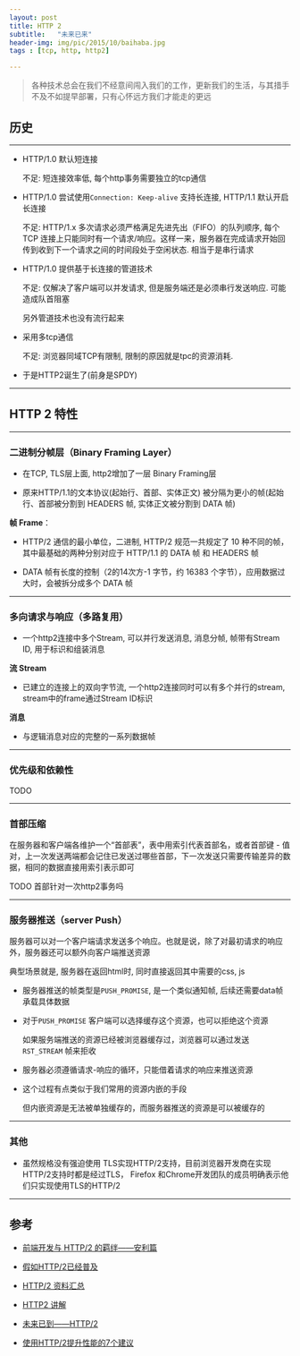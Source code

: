 ```yaml
---
layout: post
title: HTTP 2
subtitle:   "未来已来"
header-img: img/pic/2015/10/baihaba.jpg
tags : [tcp, http, http2]

---
```


> 各种技术总会在我们不经意间闯入我们的工作，更新我们的生活，与其措手不及不如提早部署，只有心怀远方我们才能走的更远

## 历史

---

* HTTP/1.0 默认短连接

  不足: 短连接效率低, 每个http事务需要独立的tcp通信

* HTTP/1.0 尝试使用`Connection: Keep-alive` 支持长连接, HTTP/1.1 默认开启长连接

  不足: HTTP/1.x 多次请求必须严格满足先进先出（FIFO）的队列顺序, 每个 TCP 连接上只能同时有一个请求/响应。这样一来，服务器在完成请求开始回传到收到下一个请求之间的时间段处于空闲状态. 相当于是串行请求

* HTTP/1.0 提供基于长连接的管道技术

  不足: 仅解决了客户端可以并发请求, 但是服务端还是必须串行发送响应. 可能造成队首阻塞

  另外管道技术也没有流行起来

* 采用多tcp通信

  不足: 浏览器同域TCP有限制, 限制的原因就是tpc的资源消耗.

* 于是HTTP2诞生了(前身是SPDY)

---

## HTTP 2 特性

---

### 二进制分帧层（Binary Framing Layer）

* 在TCP, TLS层上面, http2增加了一层 Binary Framing层

* 原来HTTP/1.1的文本协议(起始行、首部、实体正文) 被分隔为更小的帧(起始行、首部被分割到 HEADERS 帧, 实体正文被分割到 DATA 帧)

**帧 Frame**：

* HTTP/2 通信的最小单位，二进制, HTTP/2 规范一共规定了 10 种不同的帧， 其中最基础的两种分别对应于 HTTP/1.1 的 DATA 帧 和 HEADERS 帧

* DATA 帧有长度的控制（2的14次方-1 字节，约 16383 个字节），应用数据过大时，会被拆分成多个 DATA 帧

---

### 多向请求与响应（多路复用）

* 一个http2连接中多个Stream, 可以并行发送消息, 消息分帧, 帧带有Stream ID, 用于标识和组装消息

**流 Stream**

* 已建立的连接上的双向字节流, 一个http2连接同时可以有多个并行的stream, stream中的frame通过Stream ID标识

**消息**

* 与逻辑消息对应的完整的一系列数据帧

---

### 优先级和依赖性

TODO

---

### 首部压缩

在服务器和客户端各维护一个“首部表”，表中用索引代表首部名，或者首部键 - 值对，上一次发送两端都会记住已发送过哪些首部，下一次发送只需要传输差异的数据，相同的数据直接用索引表示即可

TODO 首部针对一次http2事务吗

---

### 服务器推送（server Push）

服务器可以对一个客户端请求发送多个响应。也就是说，除了对最初请求的响应外，服务器还可以额外向客户端推送资源

典型场景就是, 服务器在返回html时, 同时直接返回其中需要的css, js

* 服务器推送的帧类型是`PUSH_PROMISE`, 是一个类似通知帧, 后续还需要data帧承载具体数据

* 对于`PUSH_PROMISE` 客户端可以选择缓存这个资源，也可以拒绝这个资源

  如果服务端推送的资源已经被浏览器缓存过，浏览器可以通过发送 `RST_STREAM` 帧来拒收

* 服务器必须遵循请求-响应的循环，只能借着请求的响应来推送资源

* 这个过程有点类似于我们常用的资源内嵌的手段

  但内嵌资源是无法被单独缓存的，而服务器推送的资源是可以被缓存的

---

### 其他

* 虽然规格没有强迫使用 TLS实现HTTP/2支持，目前浏览器开发商在实现HTTP/2支持时都是经过TLS， Firefox 和Chrome开发团队的成员明确表示他们只实现使用TLS的HTTP/2

---

## 参考

* [前端开发与 HTTP/2 的羁绊——安利篇](https://aotu.io/notes/2016/03/17/http2-char/)
* [假如HTTP/2已经普及](https://aotu.io/notes/2016/06/14/http2/)
* [HTTP/2 资料汇总](https://imququ.com/post/http2-resource.html)
* [HTTP2 讲解](https://ye11ow.gitbooks.io/http2-explained/content/)

* [未来已到——HTTP/2](https://segmentfault.com/a/1190000007637735)
* [使用HTTP/2提升性能的7个建议](https://www.w3ctech.com/topic/1563)
